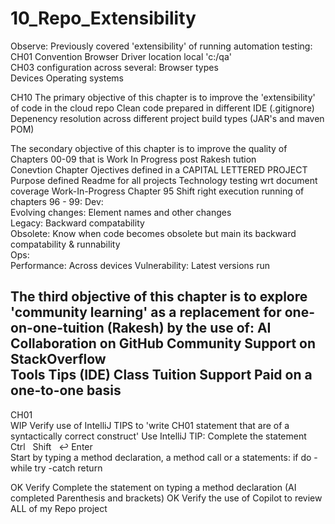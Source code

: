 # 10_Repo_Extensibility

Observe: Previously covered 'extensibility' of running automation testing:
		CH01 	Convention
				Browser Driver location local 'c:/qa'		
                CH03 	configuration across several: 
				Browser types		
			  	Devices 
				Operating systems

CH10
The primary objective of this chapter is to improve the 'extensibility' of code in the cloud repo
	Clean code prepared in different IDE (.gitignore)
 	Depenency resolution across different project build types (JAR's and maven POM)	

The secondary objective of this chapter is to improve the quality of Chapters 00-09 that is Work In Progress post Rakesh tution  
	Conevtion
 		Chapter Ojectives defined in a CAPITAL LETTERED PROJECT
 		Purpose defined Readme for all projects
 		Technology testing wrt document coverage
  		Work-In-Progress Chapter 95
        	Shift right execution running of chapters 96 - 99:
	 			Dev: 	
     						Evolving changes:  Element names and other changes  
     						Legacy:		   Backward compatability	
    						Obsolete:	   Know when code becomes obsolete but main its backward compatability & runnability  
	 			Ops:		
     						Performance: 	   Across devices
    						Vulnerability: 	   Latest versions run
				    
The third objective of this chapter is to explore 'community learning' as a replacement for one-on-one-tuition (Rakesh) by the use of:
	AI
 	Collaboration on GitHub
  	Community Support on StackOverflow 	
   	Tools Tips (IDE)
   	Class Tuition
    	Support Paid on a one-to-one basis 
----------------------------------------------------------------------------------------------------------------------------------------------
CH01        
WIP    Verify use of IntelliJ TIPS to 'write CH01 statement that are of a syntactically correct construct' 
   	Use IntelliJ TIP: Complete the statement Ctrl   Shift   ↩ Enter		 	
       				Start by typing a method declaration, a method call or a statements:
       					if
	    				do -while
	 				try -catch
      					return
	   
OK     Verify Complete the statement on typing a method declaration (AI completed Parenthesis and brackets)
OK     Verify the use of Copilot to review ALL of my Repo project

